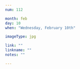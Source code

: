 ```yaml
---
num: 112

month: feb
day: 10
when: "Wednesday, February 10th"

imageType: jpg

link: ""
linkname: ""
notes: ""

---
```


